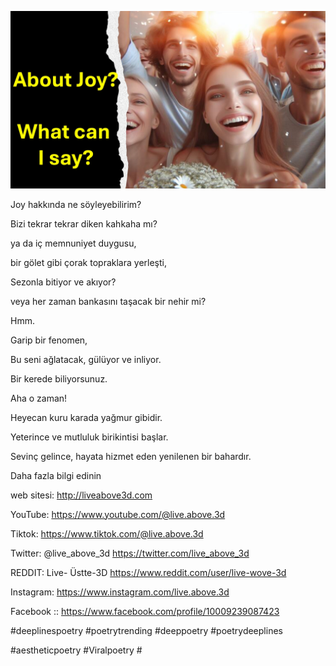 ![Video cover image](../cover.jpeg "cover-photo")

Joy hakkında ne söyleyebilirim?

Bizi tekrar tekrar diken kahkaha mı?

ya da iç memnuniyet duygusu,

bir gölet gibi çorak topraklara yerleşti,

Sezonla bitiyor ve akıyor?

veya her zaman bankasını taşacak bir nehir mi?

Hmm.

Garip bir fenomen,

Bu seni ağlatacak, gülüyor ve inliyor.

Bir kerede biliyorsunuz.

Aha o zaman!

Heyecan kuru karada yağmur gibidir.

Yeterince ve mutluluk birikintisi başlar.

Sevinç gelince, hayata hizmet eden yenilenen bir bahardır.

Daha fazla bilgi edinin

web sitesi: http://liveabove3d.com

YouTube: https://www.youtube.com/@live.above.3d



Tiktok: https://www.tiktok.com/@live.above.3d

Twitter: @live_above_3d https://twitter.com/live_above_3d

REDDIT: Live- Üstte-3D https://www.reddit.com/user/live-wove-3d

Instagram: https://www.instagram.com/live.above.3d

Facebook :: https://www.facebook.com/profile/10009239087423

#deeplinespoetry #poetrytrending #deeppoetry #poetrydeeplines

#aestheticpoetry #Viralpoetry #